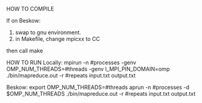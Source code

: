 HOW TO COMPILE

If on Beskow:
  1) swap to gnu environment.
  2) in Makefile, change mpicxx to CC 

then call make


HOW TO RUN
Locally:
  mpirun -n #processes -genv OMP_NUM_THREADS=#threads -genv I_MPI_PIN_DOMAIN=omp ./bin/mapreduce.out -r #repeats input.txt output.txt
  
Beskow:
  export OMP_NUM_THREADS=#threads
  aprun -n #processes -d $OMP_NUM_THREADS ./bin/mapreduce.out -r #repeats input.txt output.txt
